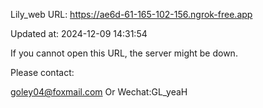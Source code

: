 Lily_web URL: https://ae6d-61-165-102-156.ngrok-free.app

Updated at: 2024-12-09 14:31:54

If you cannot open this URL, the server might be down.

Please contact: 

goley04@foxmail.com Or Wechat:GL_yeaH